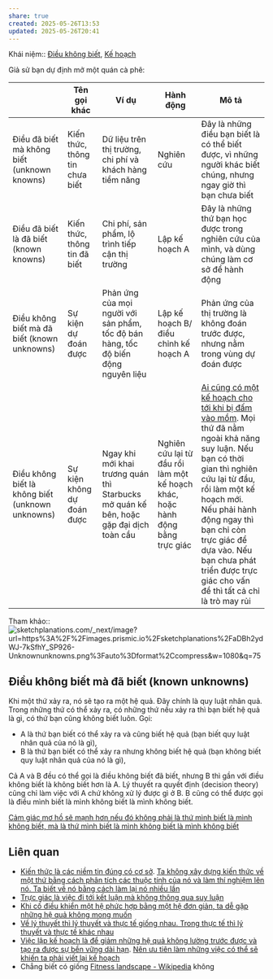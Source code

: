 ```yaml
---
share: true
created: 2025-05-26T13:53
updated: 2025-05-26T20:41
---
```

Khái niệm:: [Điều không biết](../../%CE%9E%20Kh%C3%A1i%20ni%E1%BB%87m/%C4%90i%E1%BB%81u%20kh%C3%B4ng%20bi%E1%BA%BFt.md), [Kế hoạch](../../%CE%9E%20Kh%C3%A1i%20ni%E1%BB%87m/Ph%C3%A1t%20tri%E1%BB%83n%20s%E1%BA%A3n%20ph%E1%BA%A9m,%20l%C3%AAn%20k%E1%BA%BF%20ho%E1%BA%A1ch,%20c%C3%B4ng%20vi%E1%BB%87c/K%E1%BA%BF%20ho%E1%BA%A1ch%20(kh%C3%A1i%20ni%E1%BB%87m).md)

Giả sử bạn dự định mở một quán cà phê:

|                                                  | Tên gọi khác                   | Ví dụ                                                                                  | Hành động                                                                      | Mô tả                                                                                                                                                                                                                                                                                                                   |
| ------------------------------------------------ | ------------------------------ | -------------------------------------------------------------------------------------- | ------------------------------------------------------------------------------ | ----------------------------------------------------------------------------------------------------------------------------------------------------------------------------------------------------------------------------------------------------------------------------------------------------------------------- |
| Điều đã biết mà không biết (unknown knowns)      | Kiến thức, thông tin chưa biết | Dữ liệu trên thị trường, chi phí và khách hàng tiềm năng                               | Nghiên cứu                                                                     | Đây là những điều bạn biết là có thể biết được, vì những người khác biết chúng, nhưng ngay giờ thì bạn chưa biết                                                                                                                                                                                                        |
| Điều đã biết là đã biết (known knowns)           | Kiến thức, thông tin đã biết   | Chi phí, sản phẩm, lộ trình tiếp cận thị trường                                        | Lập kế hoạch A                                                                 | Đây là những thứ bạn học được trong nghiên cứu của mình, và dùng chúng làm cơ sở để hành động                                                                                                                                                                                                                           |
| Điều không biết mà đã biết (known unknowns)      | Sự kiện dự đoán được           | Phản ứng của mọi người với sản phẩm, tốc độ bán hàng, tốc độ biến động nguyên liệu     | Lập kế hoạch B/điều chỉnh kế hoạch A                                           | Phản ứng của thị trường là không đoán trước được, nhưng nằm trong vùng dự đoán được                                                                                                                                                                                                                                     |
| Điều không biết là không biết (unknown unknowns) | Sự kiện không dự đoán được     | Ngay khi mới khai trương quán thì Starbucks mở quán kế bên, hoặc gặp đại dịch toàn cầu | Nghiên cứu lại từ đầu rồi làm một kế hoạch khác, hoặc hành động bằng trực giác | [Ai cũng có một kế hoạch cho tới khi bị đấm vào mồm](../Ph%C3%A1t%20tri%E1%BB%83n%20s%E1%BA%A3n%20ph%E1%BA%A9m/Nghi%C3%AAn%20c%E1%BB%A9u,%20t%C3%ACm%20%C3%BD%20t%C6%B0%E1%BB%9Fng/L%C3%AAn%20k%E1%BA%BF%20ho%E1%BA%A1ch/Ai%20c%C5%A9ng%20c%C3%B3%20m%E1%BB%99t%20k%E1%BA%BF%20ho%E1%BA%A1ch%20cho%20t%E1%BB%9Bi%20khi%20b%E1%BB%8B%20%C4%91%E1%BA%A5m%20v%C3%A0o%20m%E1%BB%93m.md). Mọi thứ đã nằm ngoài khả năng suy luận. Nếu bạn có thời gian thì nghiên cứu lại từ đầu, rồi làm một kế hoạch mới. Nếu phải hành động ngay thì bạn chỉ còn trực giác để dựa vào. Nếu bạn chưa phát triển được trực giác cho vấn đề thì tất cả chỉ là trò may rủi |
 

Tham khảo:: ![sketchplanations.com/\_next/image?url=https%3A%2F%2Fimages.prismic.io%2Fsketchplanations%2FaDBh2ydWJ-7kSfhY\_SP926-Unknownunknowns.png%3Fauto%3Dformat%2Ccompress&w=1080&q=75](https://sketchplanations.com/_next/image?url=https%3A%2F%2Fimages.prismic.io%2Fsketchplanations%2FaDBh2ydWJ-7kSfhY_SP926-Unknownunknowns.png%3Fauto%3Dformat%2Ccompress&w=1080&q=75)

## Điều không biết mà đã biết (known unknowns)
Khi một thứ xảy ra, nó sẽ tạo ra một hệ quả. Đây chính là quy luật nhân quả. Trong những thứ có thể xảy ra, có những thứ nếu xảy ra thì bạn biết hệ quả là gì, có thứ bạn cũng không biết luôn. Gọi:
- A là thứ bạn biết có thể xảy ra và cũng biết hệ quả (bạn biết quy luật nhân quả của nó là gì),
- B là thứ bạn biết có thể xảy ra nhưng không biết hệ quả (bạn không biết quy luật nhân quả của nó là gì),

Cả A và B đều có thể gọi là điều không biết đã biết, nhưng B thì gần với điều không biết là không biết hơn là A. Lý thuyết ra quyết định (decision theory) cũng chỉ làm việc với A chứ không xử lý được gì ở B. B cũng có thể được gọi là điều mình biết là mình không biết là mình không biết.

[Cảm giác mơ hồ sẽ mạnh hơn nếu đó không phải là thứ mình biết là mình không biết, mà là thứ mình biết là mình không biết là mình không biết](../../Ngh%C4%A9%20v%E1%BB%81%20vi%E1%BB%87c%20ngh%C4%A9/C%E1%BA%A3m%20gi%C3%A1c%20m%C6%A1%20h%E1%BB%93%20s%E1%BA%BD%20m%E1%BA%A1nh%20h%C6%A1n%20n%E1%BA%BFu%20%C4%91%C3%B3%20kh%C3%B4ng%20ph%E1%BA%A3i%20l%C3%A0%20th%E1%BB%A9%20m%C3%ACnh%20bi%E1%BA%BFt%20l%C3%A0%20m%C3%ACnh%20kh%C3%B4ng%20bi%E1%BA%BFt,%20m%C3%A0%20l%C3%A0%20th%E1%BB%A9%20m%C3%ACnh%20bi%E1%BA%BFt%20l%C3%A0%20m%C3%ACnh%20kh%C3%B4ng%20bi%E1%BA%BFt%20l%C3%A0%20m%C3%ACnh%20kh%C3%B4ng%20bi%E1%BA%BFt.md)

## Liên quan
- [Kiến thức là các niềm tin đúng có cơ sở](../../Ngh%C4%A9%20v%E1%BB%81%20vi%E1%BB%87c%20ngh%C4%A9/H%E1%BB%8Dc%20t%E1%BA%ADp,%20hi%E1%BB%83u%20bi%E1%BA%BFt/Ki%E1%BA%BFn%20th%E1%BB%A9c%20l%C3%A0%20c%C3%A1c%20ni%E1%BB%81m%20tin%20%C4%91%C3%BAng%20c%C3%B3%20c%C6%A1%20s%E1%BB%9F.md). [Ta không xây dựng kiến thức về một thứ bằng cách phân tích các thuộc tính của nó và làm thí nghiệm lên nó. Ta biết về nó bằng cách làm lại nó nhiều lần](../../Ngh%C4%A9%20v%E1%BB%81%20vi%E1%BB%87c%20ngh%C4%A9/B%E1%BA%A3n%20th%E1%BB%83%20lu%E1%BA%ADn/Ta%20kh%C3%B4ng%20x%C3%A2y%20d%E1%BB%B1ng%20ki%E1%BA%BFn%20th%E1%BB%A9c%20v%E1%BB%81%20m%E1%BB%99t%20th%E1%BB%A9%20b%E1%BA%B1ng%20c%C3%A1ch%20ph%C3%A2n%20t%C3%ADch%20c%C3%A1c%20thu%E1%BB%99c%20t%C3%ADnh%20c%E1%BB%A7a%20n%C3%B3%20v%C3%A0%20l%C3%A0m%20th%C3%AD%20nghi%E1%BB%87m%20l%C3%AAn%20n%C3%B3.%20Ta%20bi%E1%BA%BFt%20v%E1%BB%81%20n%C3%B3%20b%E1%BA%B1ng%20c%C3%A1ch%20l%C3%A0m%20l%E1%BA%A1i%20n%C3%B3%20nhi%E1%BB%81u%20l%E1%BA%A7n.md)
- [Trực giác là việc đi tới kết luận mà không thông qua suy luận](../../Ngh%C4%A9%20v%E1%BB%81%20vi%E1%BB%87c%20ngh%C4%A9/Khoa%20h%E1%BB%8Dc%20nh%E1%BA%ADn%20th%E1%BB%A9c/M%E1%BA%ABu%20h%C3%ACnh,%20tr%E1%BB%B1c%20gi%C3%A1c/Tr%E1%BB%B1c%20gi%C3%A1c%20l%C3%A0%20vi%E1%BB%87c%20%C4%91i%20t%E1%BB%9Bi%20k%E1%BA%BFt%20lu%E1%BA%ADn%20m%C3%A0%20kh%C3%B4ng%20th%C3%B4ng%20qua%20suy%20lu%E1%BA%ADn.md)
- [Khi cố điều khiển một hệ phức hợp bằng một hệ đơn giản, ta dễ gặp những hệ quả không mong muốn](../../C%E1%BB%99ng%20%C4%91%E1%BB%93ng,%20h%E1%BB%87%20sinh%20th%C3%A1i,%20h%E1%BB%87%20ph%E1%BB%A9c%20h%E1%BB%A3p/H%E1%BB%87%20ph%E1%BB%A9c%20h%E1%BB%A3p/Khi%20c%E1%BB%91%20%C4%91i%E1%BB%81u%20khi%E1%BB%83n%20m%E1%BB%99t%20h%E1%BB%87%20ph%E1%BB%A9c%20h%E1%BB%A3p%20b%E1%BA%B1ng%20m%E1%BB%99t%20h%E1%BB%87%20%C4%91%C6%A1n%20gi%E1%BA%A3n,%20ta%20d%E1%BB%85%20g%E1%BA%B7p%20nh%E1%BB%AFng%20h%E1%BB%87%20qu%E1%BA%A3%20kh%C3%B4ng%20mong%20mu%E1%BB%91n.md)
- [Về lý thuyết thì lý thuyết và thực tế giống nhau. Trong thực tế thì lý thuyết và thực tế khác nhau](../../Ngh%C4%A9%20v%E1%BB%81%20vi%E1%BB%87c%20ngh%C4%A9/B%E1%BA%A3n%20th%E1%BB%83%20lu%E1%BA%ADn/V%E1%BB%81%20l%C3%BD%20thuy%E1%BA%BFt%20th%C3%AC%20l%C3%BD%20thuy%E1%BA%BFt%20v%C3%A0%20th%E1%BB%B1c%20t%E1%BA%BF%20gi%E1%BB%91ng%20nhau.%20Trong%20th%E1%BB%B1c%20t%E1%BA%BF%20th%C3%AC%20l%C3%BD%20thuy%E1%BA%BFt%20v%C3%A0%20th%E1%BB%B1c%20t%E1%BA%BF%20kh%C3%A1c%20nhau.md)
- [Việc lập kế hoạch là để giảm những hệ quả không lường trước được và tạo ra được sự bền vững dài hạn](../Ph%C3%A1t%20tri%E1%BB%83n%20s%E1%BA%A3n%20ph%E1%BA%A9m/Nghi%C3%AAn%20c%E1%BB%A9u,%20t%C3%ACm%20%C3%BD%20t%C6%B0%E1%BB%9Fng/L%C3%AAn%20k%E1%BA%BF%20ho%E1%BA%A1ch/Vi%E1%BB%87c%20l%E1%BA%ADp%20k%E1%BA%BF%20ho%E1%BA%A1ch%20l%C3%A0%20%C4%91%E1%BB%83%20gi%E1%BA%A3m%20nh%E1%BB%AFng%20h%E1%BB%87%20qu%E1%BA%A3%20kh%C3%B4ng%20l%C6%B0%E1%BB%9Dng%20tr%C6%B0%E1%BB%9Bc%20%C4%91%C6%B0%E1%BB%A3c%20v%C3%A0%20t%E1%BA%A1o%20ra%20%C4%91%C6%B0%E1%BB%A3c%20s%E1%BB%B1%20b%E1%BB%81n%20v%E1%BB%AFng%20d%C3%A0i%20h%E1%BA%A1n.md). [Nên ưu tiên làm những việc có thể sẽ khiến ta phải viết lại kế hoạch](../Ph%C3%A1t%20tri%E1%BB%83n%20s%E1%BA%A3n%20ph%E1%BA%A9m/Nghi%C3%AAn%20c%E1%BB%A9u,%20t%C3%ACm%20%C3%BD%20t%C6%B0%E1%BB%9Fng/L%C3%AAn%20k%E1%BA%BF%20ho%E1%BA%A1ch/N%C3%AAn%20%C6%B0u%20ti%C3%AAn%20l%C3%A0m%20nh%E1%BB%AFng%20vi%E1%BB%87c%20c%C3%B3%20th%E1%BB%83%20s%E1%BA%BD%20khi%E1%BA%BFn%20ta%20ph%E1%BA%A3i%20vi%E1%BA%BFt%20l%E1%BA%A1i%20k%E1%BA%BF%20ho%E1%BA%A1ch.md)
- Chẳng biết có giống [Fitness landscape - Wikipedia](https://en.wikipedia.org/wiki/Fitness_landscape) không